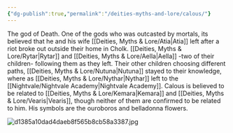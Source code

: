 ```yaml
---
{"dg-publish":true,"permalink":"/deities-myths-and-lore/calous/"}
---
```



The god of Death. One of the gods who was outcasted by mortals, its believed that he and his wife [[Deities, Myths & Lore/Atia\|Atia]] left after a riot broke out outside their home in Cholk. [[Deities, Myths & Lore/Rytar\|Rytar]] and [[Deities, Myths & Lore/Aella\|Aella]] -two of their children- following them as they left. Their other children choosing different paths, [[Deities, Myths & Lore/Nutuna\|Nutuna]] stayed to their knowledge, where as [[Deities, Myths & Lore/Nythar\|Nythar]] left to the [[Nightvale/Nightvale Academy\|Nightvale Academy]]. Calous is believed to be related to [[Deities, Myths & Lore/Kemara\|Kemara]] and [[Deities, Myths & Lore/Vearis\|Vearis]], though neither of them are confirmed to be related to him. His symbols are the ouroboros and belladonna flowers.

![d1385a10dad4daeb8f565b8cb58a3387.jpg](/img/user/Images/d1385a10dad4daeb8f565b8cb58a3387.jpg)